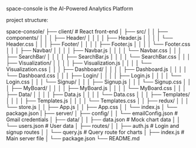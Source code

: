 space-console is the AI-Powered Analytics Platform

project structure:

space-console/
├── client/             # React front-end
│   ├── src/
│   │   ├── components/
│   │   │   ├── Header/
│   │   │   │   ├── Header.js
│   │   │   │   └── Header.css
│   │   │   ├── Footer/
│   │   │   │   ├── Footer.js
│   │   │   │   └── Footer.css
│   │   │   ├── Navbar/
│   │   │   │   ├── Navbar.js
│   │   │   │   └── Navbar.css
│   │   │   ├── SearchBar/
│   │   │   │   ├── SearchBar.js
│   │   │   │   └── SearchBar.css
│   │   │   ├── Visualization/
│   │   │   │   ├── Visualization.js
│   │   │   │   └── Visualization.css
│   │   │   ├── Dashboard/
│   │   │   │   ├── Dashboard.js
│   │   │   │   └── Dashboard.css
│   │   │   ├── Login/
│   │   │   │   ├── Login.js
│   │   │   │   └── Login.css
│   │   │   └── Signup/
│   │   │       ├── Signup.js
│   │   │       └── Signup.css
│   │   │   ├── MyBoard/
│   │   │   │   ├── MyBoard.js
│   │   │   │   └── MyBoard.css
│   │   │   ├── Data/
│   │   │   │   ├── Data.js
│   │   │   │   └── Data.css
│   │   │   ├── Templates/
│   │   │   │   ├── Templates.js
│   │   │   │   └── Templates.css
│   │   ├── redux/
│   │   │   └── store.js
│   │   ├── App.js
│   │   ├── App.css
│   │   └── index.js
│   └── package.json
|
├── server/
│   ├── config/
│   │   └── emailConfig.json  # Gmail credentials
│   ├── data/
│   │   ├── data.json    # Mock chart data
│   │   └── users.json   # User data
│   ├── routes/
│   │   ├── auth.js      # Login and signup routes
│   │   └── query.js     # Query route for charts
│   ├── index.js         # Main server file
│   └── package.json
└── README.md